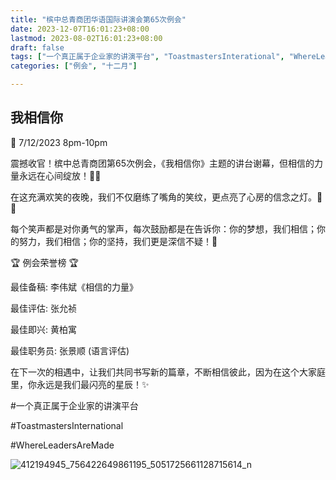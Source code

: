 ```yaml
---
title: "槟中总青商团华语国际讲演会第65次例会"
date: 2023-12-07T16:01:23+08:00
lastmod: 2023-08-02T16:01:23+08:00
draft: false
tags: ["一个真正属于企业家的讲演平台", "ToastmastersInterational", "WhereLeadersAreMade", "郑川宁", "伍定惠","黄治铭"]
categories: ["例会", "十二月"]

---
```

 
## 我相信你

📅 7/12/2023 8pm-10pm

震撼收官！槟中总青商团第65次例会，《我相信你》主题的讲台谢幕，但相信的力量永远在心间绽放！🌟🤝

在这充满欢笑的夜晚，我们不仅磨练了嘴角的笑纹，更点亮了心房的信念之灯。💖💡

每个笑声都是对你勇气的掌声，每次鼓励都是在告诉你：你的梦想，我们相信；你的努力，我们相信；你的坚持，我们更是深信不疑！💪

🏆 例会荣誉榜 🏆

最佳备稿: 李伟斌《相信的力量》

最佳评估: 张允祯

最佳即兴: 黄柏寓

最佳职务员: 张景顺 (语言评估)

在下一次的相遇中，让我们共同书写新的篇章，不断相信彼此，因为在这个大家庭里，你永远是我们最闪亮的星辰！✨

#一个真正属于企业家的讲演平台

#ToastmastersInternational

#WhereLeadersAreMade


![412194945_756422649861195_5051725661128715614_n](https://github.com/Weipin5013/tmc/assets/40177121/f44ea96f-7ea8-4a10-a182-1b6baf582fde)
